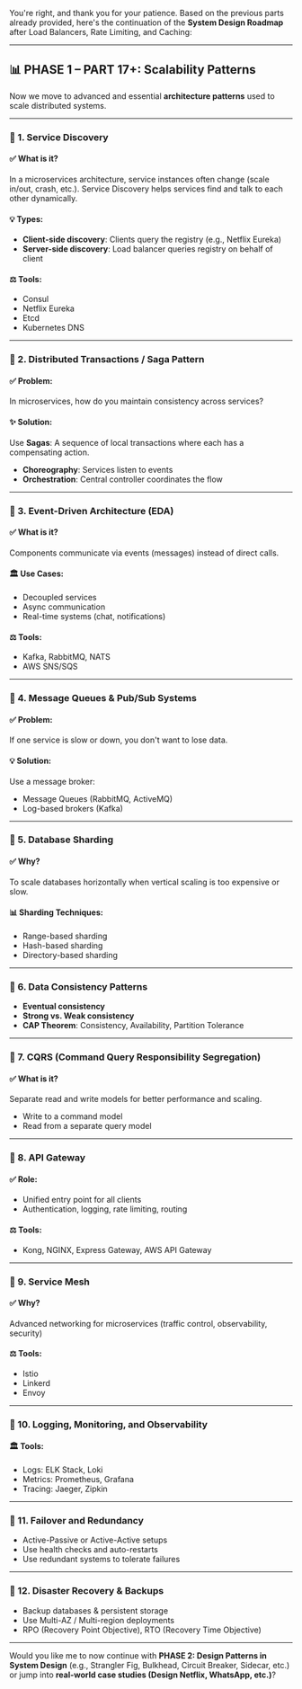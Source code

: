 You're right, and thank you for your patience. Based on the previous parts already provided, here's the continuation of the **System Design Roadmap** after Load Balancers, Rate Limiting, and Caching:

---

## 📊 PHASE 1 – PART 17+: **Scalability Patterns**

Now we move to advanced and essential **architecture patterns** used to scale distributed systems.

---

### 🔹 1. **Service Discovery**

#### ✅ What is it?

In a microservices architecture, service instances often change (scale in/out, crash, etc.). Service Discovery helps services find and talk to each other dynamically.

#### 💡 Types:

* **Client-side discovery**: Clients query the registry (e.g., Netflix Eureka)
* **Server-side discovery**: Load balancer queries registry on behalf of client

#### ⚖️ Tools:

* Consul
* Netflix Eureka
* Etcd
* Kubernetes DNS

---

### 🔹 2. **Distributed Transactions / Saga Pattern**

#### ✅ Problem:

In microservices, how do you maintain consistency across services?

#### ✨ Solution:

Use **Sagas**: A sequence of local transactions where each has a compensating action.

* **Choreography**: Services listen to events
* **Orchestration**: Central controller coordinates the flow

---

### 🔹 3. **Event-Driven Architecture (EDA)**

#### ✅ What is it?

Components communicate via events (messages) instead of direct calls.

#### 🏛 Use Cases:

* Decoupled services
* Async communication
* Real-time systems (chat, notifications)

#### ⚖️ Tools:

* Kafka, RabbitMQ, NATS
* AWS SNS/SQS

---

### 🔹 4. **Message Queues & Pub/Sub Systems**

#### ✅ Problem:

If one service is slow or down, you don't want to lose data.

#### 💡 Solution:

Use a message broker:

* Message Queues (RabbitMQ, ActiveMQ)
* Log-based brokers (Kafka)

---

### 🔹 5. **Database Sharding**

#### ✅ Why?

To scale databases horizontally when vertical scaling is too expensive or slow.

#### 📊 Sharding Techniques:

* Range-based sharding
* Hash-based sharding
* Directory-based sharding

---

### 🔹 6. **Data Consistency Patterns**

* **Eventual consistency**
* **Strong vs. Weak consistency**
* **CAP Theorem**: Consistency, Availability, Partition Tolerance

---

### 🔹 7. **CQRS (Command Query Responsibility Segregation)**

#### ✅ What is it?

Separate read and write models for better performance and scaling.

* Write to a command model
* Read from a separate query model

---

### 🔹 8. **API Gateway**

#### ✅ Role:

* Unified entry point for all clients
* Authentication, logging, rate limiting, routing

#### ⚖️ Tools:

* Kong, NGINX, Express Gateway, AWS API Gateway

---

### 🔹 9. **Service Mesh**

#### ✅ Why?

Advanced networking for microservices (traffic control, observability, security)

#### ⚖️ Tools:

* Istio
* Linkerd
* Envoy

---

### 🔹 10. **Logging, Monitoring, and Observability**

#### 🏛 Tools:

* Logs: ELK Stack, Loki
* Metrics: Prometheus, Grafana
* Tracing: Jaeger, Zipkin

---

### 🔹 11. **Failover and Redundancy**

* Active-Passive or Active-Active setups
* Use health checks and auto-restarts
* Use redundant systems to tolerate failures

---

### 🔹 12. **Disaster Recovery & Backups**

* Backup databases & persistent storage
* Use Multi-AZ / Multi-region deployments
* RPO (Recovery Point Objective), RTO (Recovery Time Objective)

---

Would you like me to now continue with **PHASE 2: Design Patterns in System Design** (e.g., Strangler Fig, Bulkhead, Circuit Breaker, Sidecar, etc.) or jump into **real-world case studies (Design Netflix, WhatsApp, etc.)**?
